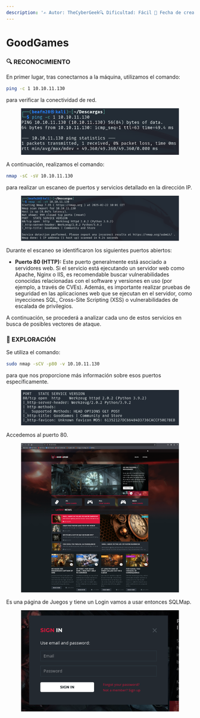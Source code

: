 ```yaml
---
description: '✍️ Autor: TheCyberGeek🔍 Dificultad: Fácil 📅 Fecha de creación: 24/01/2022'
---
```


# GoodGames

### 🔍 RECONOCIMIENTO

En primer lugar, tras conectarnos a la máquina, utilizamos el comando:

```bash
ping -c 1 10.10.11.130
```

para verificar la conectividad de red.

<figure><img src="../../.gitbook/assets/image (1278).png" alt=""><figcaption></figcaption></figure>

A continuación, realizamos el comando:

```bash
nmap -sC -sV 10.10.11.130
```

para realizar un escaneo de puertos y servicios detallado en la dirección IP.

<figure><img src="../../.gitbook/assets/image (1279).png" alt=""><figcaption></figcaption></figure>

Durante el escaneo se identificaron los siguientes puertos abiertos:

* **Puerto 80 (HTTP):** Este puerto generalmente está asociado a servidores web. Si el servicio está ejecutando un servidor web como Apache, Nginx o IIS, es recomendable buscar vulnerabilidades conocidas relacionadas con el software y versiones en uso (por ejemplo, a través de CVEs). Además, es importante realizar pruebas de seguridad en las aplicaciones web que se ejecutan en el servidor, como inyecciones SQL, Cross-Site Scripting (XSS) o vulnerabilidades de escalada de privilegios.

A continuación, se procederá a analizar cada uno de estos servicios en busca de posibles vectores de ataque.

### 🔎 EXPLORACIÓN

Se utiliza el comando:

```bash
sudo nmap -sCV -p80 -v 10.10.11.130
```

para que nos proporcione más información sobre esos puertos específicamente.

<figure><img src="../../.gitbook/assets/image (1280).png" alt=""><figcaption></figcaption></figure>

Accedemos al puerto 80.

<figure><img src="../../.gitbook/assets/image (1281).png" alt=""><figcaption></figcaption></figure>

Es una página de Juegos y tiene un Login vamos a usar entonces SQLMap.

<figure><img src="../../.gitbook/assets/Captura de pantalla 2025-02-22 100654.png" alt=""><figcaption></figcaption></figure>

```
```
